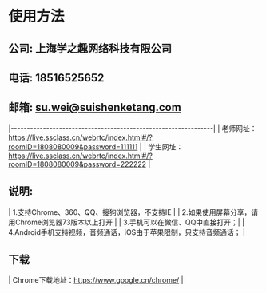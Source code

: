# 使用方法

## 公司: 上海学之趣网络科技有限公司
## 电话: 18516525652
## 邮箱: su.wei@suishenketang.com

|---------------------------------------------------------------|
| 老师网址：https://live.ssclass.cn/webrtc/index.html#/?roomID=1808080009&password=111111 |
| 学生网址：https://live.ssclass.cn/webrtc/index.html#/?roomID=1808080009&password=222222 |

## 说明:
| 1.支持Chrome、360、QQ、搜狗浏览器，不支持IE |
| 2.如果使用屏幕分享，请用Chrome浏览器73版本以上打开 |
| 3.手机可以在微信、QQ中直接打开；|
| 4.Android手机支持视频，音频通话，iOS由于苹果限制，只支持音频通话； |

## 下载
| Chrome下载地址：https://www.google.cn/chrome/ |


